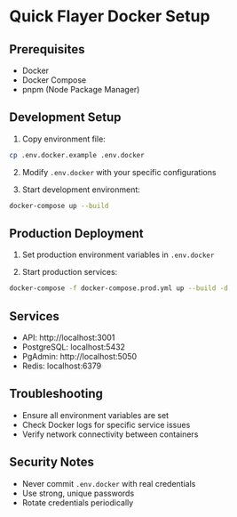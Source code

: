 # Quick Flayer Docker Setup

## Prerequisites
- Docker
- Docker Compose
- pnpm (Node Package Manager)

## Development Setup

1. Copy environment file:
```bash
cp .env.docker.example .env.docker
```

2. Modify `.env.docker` with your specific configurations

3. Start development environment:
```bash
docker-compose up --build
```

## Production Deployment

1. Set production environment variables in `.env.docker`

2. Start production services:
```bash
docker-compose -f docker-compose.prod.yml up --build -d
```

## Services
- API: http://localhost:3001
- PostgreSQL: localhost:5432
- PgAdmin: http://localhost:5050
- Redis: localhost:6379

## Troubleshooting
- Ensure all environment variables are set
- Check Docker logs for specific service issues
- Verify network connectivity between containers

## Security Notes
- Never commit `.env.docker` with real credentials
- Use strong, unique passwords
- Rotate credentials periodically
